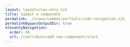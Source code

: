 ```yaml
---
layout: layouts/nav-only.njk
title: Submit a component
permalink: ./views/common/partials/side-navigation.njk
permalinkBypassOutputDir: true
eleventyNavigation:
  order: 30
  url: /contribute/add-new-component/start
---
```

